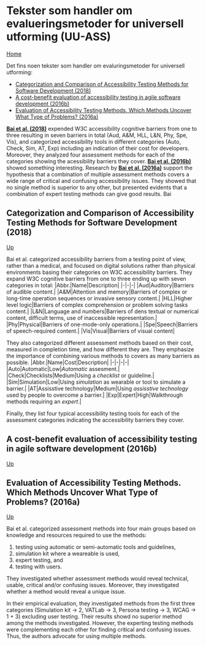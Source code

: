 # Tekster som handler om evalueringsmetoder for universell utforming (UU-ASS)

[Home](./README.md)

Det fins noen tekster som handler om evaluringsmetoder for universell utforming:
* [Categorization and Comparison of Accessibility Testing Methods for Software Development (2018)](#categorization-and-comparison-of-accessibility-testing-methods-for-software-development-2018)
* [A cost-benefit evaluation of accessibility testing in agile software development (2016b)](#a-cost-benefit-evaluation-of-accessibility-testing-in-agile-software-development-2016b)
* [Evaluation of Accessibility Testing Methods. Which Methods Uncover What Type of Problems? (2016a)](#evaluation-of-accessibility-testing-methods-which-methods-uncover-what-type-of-problems-2016a)


[__Bai et al. (2018)__](#categorization-and-comparison-of-accessibility-testing-methods-for-software-development-2018) expended W3C accessibility cognitive barriers from one to three resulting in seven barriers in total (Aud, A&M, HLL, L&N, Phy, Spe, Vis), and categorized accessibility tools in different categories (Auto, Check, Sim, AT, Exp) including an indication of their cost for developers. Moreover, they analyzed four assessment methods for each of the categories showing the acessibility barriers they cover. 
[__Bai et al. (2016b)__](#a-cost-benefit-evaluation-of-accessibility-testing-in-agile-software-development-2016b) showed something interesting.
Research by [__Bai et al. (2016a)__](#evaluation-of-accessibility-testing-methods-which-methods-uncover-what-type-of-problems-2016a) support the hypothesis that a combination of multiple assessment methods covers a wide range of critical and confusing accessibility issues. They showed that no single method is superior to any other, but presented evidents that a combination of expert testing methods can give good results.
Bai

## Categorization and Comparison of Accessibility Testing Methods for Software Development (2018)

[Up](#tekster-som-handler-om-evalueringsmetoder-for-universell-utforming-uu-ass)

Bai et al. categorized accessibility barriers from a testing point of view, rather than a medical, and focused on digital solutions rather than physical environments basing their categories on W3C accessibility barriers.
They expand W3C cognitive barriers from one to three ending up with seven categories in total:
|Abbr.|Name|Description|
|-|-|-|
|Aud|Auditory|Barriers of audible content.|
|A&M|Attention and memory|Barriers of complex or long-time operation sequences or invasive sensory content.|
|HLL|Higher level logic|Barriers of complex comprehension or problem solving tasks content.|
|L&N|Language and numbers|Barriers of dens textual or numerical content, difficult terms, use of inaccessible representation.|
|Phy|Physical|Barriers of one-mode-only operations.|
|Spe|Speech|Barriers of speech-required content.|
|Vis|Visual|Barriers of visual content|

They also categorized different assessment methods based on their cost, measured in completion time, and how different they are.
They emphasize the importance of combining various methods to covers as many barriers as possible.
|Abbr.|Name|Cost|Description|
|-|-|-|-|
|Auto|Automatic|Low|_Automatic_ assesment.|
|Check|Checklists|Medium|Using a _checklist_ or guideline.|
|Sim|Simulation|Low|Using _simulation_ as wearable or tool to simulate a barrier.|
|AT|Assisstive technology|Medium|Using _assisstive technology_ used by people to overcome a barrier.|
|Exp|Expert|High|Walkthrough methods requiring an _expert_.|

Finally, they list four typical accessibility testing tools for each of the assessment categories indicating the accessibility barriers they cover.

## A cost-benefit evaluation of accessibility testing in agile software development (2016b)

[Up](#tekster-som-handler-om-evalueringsmetoder-for-universell-utforming-uu-ass)

## Evaluation of Accessibility Testing Methods. Which Methods Uncover What Type of Problems? (2016a)

[Up](#tekster-som-handler-om-evalueringsmetoder-for-universell-utforming-uu-ass)

Bai et al. categorized assessment methods into four main groups based on knowledge and resources required to use the methods:
1. testing using automatic or semi-automatic tools and guidelines,
2. simulation kit where a weareable is used,
3. expert testing, and
4. testing with users.

They investigated whether assessment methods would reveal technical, usable, critical and/or confusing issues.
Moreover, they investigated whether a method would reveal a unique issue.

In their empirical evaluation, they investigated methods from the first three categories (Simulation kit -> 2, VATLab -> 3, Persona testing -> 3, WCAG -> 1 + 3) excluding user testing.
Their results showd no superior method among the methods investigated.
However, the experting testing methods were complementing each other for finding critical and confusing issues.
Thus, the authors advocate for using multiple methods.